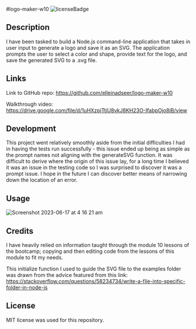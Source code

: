 #logo-maker-w10 ![licenseBadge](https://img.shields.io/badge/license-MIT-blue.svg)
## Description

I have been tasked to build a Node.js command-line application that takes in user input to generate a logo and save it as an SVG. The application prompts the user to select a color and shape, provide text for the logo, and save the generated SVG to a .svg file.

## Links

Link to GitHub repo: 
https://github.com/elleinadseer/logo-maker-w10

Walkthrough video:
https://drive.google.com/file/d/1uHXzpjTtjU8vkJ8KH23O-IfabpOjo8iB/view

## Development

This project went relatively smoothly aside from the initial difficulties I had in having the tests run successfully - this issue ended up being as simple as the prompt names not aligning with the generateSVG function. It was difficult to derive where the origin of this issue lay, for a long time I believed it was an issue in the testing code so I was surprised to discover it was a prompt issue. I hope in the future I can discover better means of narrowing down the location of an error. 

## Usage
![Screenshot 2023-06-17 at 4 16 21 am](https://github.com/elleinadseer/logo-maker-w10/assets/126515415/e9006d5e-b762-45ad-9326-486220ad7715)

## Credits

I have heavily relied on information taught through the module 10 lessons of the bootcamp; copying and then editing code from the lessons of this module to fit my needs. 

This initialize function I used to guide the SVG file to the examples folder was drawn from the advice featured from this link:
https://stackoverflow.com/questions/58234734/write-a-file-into-specific-folder-in-node-js

## License

MIT license was used for this repository. 
